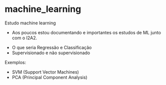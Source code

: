 # machine_learning
Estudo machine learning

* Aos poucos estou documentando e importantes os estudos de ML junto com o I2A2.

- O que seria Regressão e Classificação
- Supervisionado e não supervisionado

Exemplos:
- SVM (Support Vector Machines)
- PCA (Principal Component Analysis)

